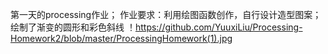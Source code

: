 第一天的processing作业；
作业要求：利用绘图函数创作，自行设计造型图案；
绘制了渐变的圆形和彩色斜线
！https://github.com/YuuxiLiu/Processing-Homework2/blob/master/ProcessingHomework(1).jpg
